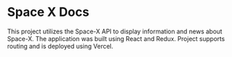 # Space X Docs

This project utilizes the Space-X API to display information and news about Space-X. The application was built using React and Redux. Project supports routing and is deployed using Vercel.
